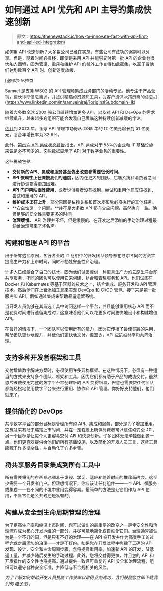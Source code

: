 # 如何通过 API 优先和 API 主导的集成快速创新

> 原文：<https://thenewstack.io/how-to-innovate-fast-with-api-first-and-api-led-integration/>

如何用 API 快速创新？大多数公司已经在实施，有些公司有成功的案例可以分享。但是，随着时间的推移，即使是采用 API 并能够交付第一批 API 的企业也很快陷入困境，因为管理、重用和维护 API 的额外工作变得如此密集，以至于当他们达到数百个 API 时，创新速度放缓。

 [塞缪尔·尼拉杰

Samuel 是支持 WSO2 的 API 管理和集成业务部门的活动专家。他专注于产品营销，擅长诊断信息需求，并提供精选的资源和工具，为客户提供决策所需的信息。](https://www.linkedin.com/in/samuelniraj/?originalSubdomain=lk) 

随着大多数全球 2000 强公司继续增加更多 API，以及对 API 和 DevOps 的需求继续飙升，越来越多的组织可能会发现自己面临这种持续创新减缓的悖论。

[估计](https://www.marketsandmarkets.com/Market-Reports/api-management-market-178266736.html)到 2023 年，全球 API 管理市场将从 2018 年的 12 亿美元增长到 51 亿美元，复合年增长率为 32.9%。

此外，[第四次 API 集成状态报告](https://www.axiatadigitallabs.com/what-are-an-api-and-the-applications-that-utilize-it/)指出，API 集成对于 83%的企业和 IT 基础设施来说是必不可少的。这些数据显示了 API 对于数字业务的重要性。

这些挑战包括:

*   **交付新的 API、集成和服务甚至做出改变都需要很长时间**。
*   **API 依赖性正在减慢我们的速度**，因为在更大的团队、后端系统和消费者之间进行协调变得更加困难。
*   **API 门户网站很难使用**，或者说消费者没有找到、尝试和重用他们应该找到、尝试和重用的 API。
*   **维护成本正在上升**，部分原因是依赖关系和首次发布后必须执行的其他任务。
*   **安全性是一个问题。**并不是大多数 API 都有安全问题，虽然也有一些。确保足够的安全性需要更多的时间。
*   **治理缓慢。** API 治理并不坏，但是缓慢的、在开发之后添加的手动治理过程最终给治理带来了坏名声。

## **构建和管理 API 的平台**

出于所有这些原因，各行各业的 IT 组织中的开发团队领导都在寻求不同的方法来提高生产力和上市时间，同时不牺牲安全性和治理。

许多人已经组合了自己的技术，因为他们试图提供一种更具生产力的云原生平台即共享服务，不同的团队可以使用它来创建、组合和管理服务和 API。他们试图在 Docker 和 Kubernetes 等基于容器的技术之上，结合集成、服务开发和 API 管理技术。然后他们在上面添加工具来实现 DevOps 和 CI/CD 管道。接下来是第一批服务和 API，例如通过集成来帮助暴露遗留系统。

当开发人员能够在其首选工具中访问这样一个平台，并且能够重用核心 API 而不是花费时间进行遗留集成时，这意味着他们可以花更多时间更快地设计和构建增值 API。

在最好的情况下，一个团队可以使用所有的能力，因为它传播了最佳实践的采用，帮助团队更快地提升，并使他们更快地交付。但至少，API 应该被共享和共同治理。

## **支持多种开发者框架和工具**

交付增值数字解决方案时，必须使用许多异构框架。在这种情况下，必须有一种适当的方式来支持多个团队、框架和工具，因为它们都有助于产品的成功交付。虽然您应该使使用完整的数字平台来创建新的 API 变得容易，但您也需要使任何团队都能轻松地使用数字平台来进行重用、协作和 API 管理。你好好支持他们，他们就来了。

## **提供简化的 DevOps**

共享数字平台的部分目标是管理所有的 API、集成和服务，部分是为了增加重用。这反过来有助于缩短上市时间，并在一定程度上确保消费者可以信任的安全 API。另一个目标是让每个人更容易交付 API 和快速创新。许多团体无法单独做到这一点。他们更喜欢提供给他们的所有基础设施，以及简化的开发人员工具，这些工具隐藏了许多复杂性，并自动化了许多步骤。

## **将共享服务目录集成到所有工具中**

所有需要重用的东西都必须易于发现、学习、适应和随着时间的推移而改变。这至少需要一个开发者门户。但理想情况下，你应该让任何组件——一个 API、微服务或集成——在不同的环境中重用变得容易。最简单的方法是让它们作为 API 使用，不管它们是公共的还是私有的。

## **构建从安全到生命周期管理的治理**

为了提高生产率和缩短上市时间，您可以做出的最重要的改变之一是使安全性和治理流程成为核心开发运维的一部分，并尽可能地简化或自动化它们。治理通常被认为是一个不好的词，但是只有不好的治理——在 API 被开发并作为高度手工的过程完成之后添加的治理——才是不好的。如果您在开发过程中构建了正确的 API 发现、设计、安全和生命周期步骤，您将提高重用率，加速新 API 的开发，降低返工量，并减少随后发生的手动过程。此外，您将交付得更快，并且您的 API 和开发操作的安全性也将提高。通过提供一致且可重复的 API 安全和治理流程，组织可以遵守各种安全标准，并降低与不合规相关的风险。

*为了了解如何帮助开发人员提高工作效率以取得业务成功，我们鼓励您立即下载我们的* [*电子书*](https://wso2.com/ebook/innovating-fast-with-apis/) *。*

<svg xmlns:xlink="http://www.w3.org/1999/xlink" viewBox="0 0 68 31" version="1.1"><title>Group</title> <desc>Created with Sketch.</desc></svg>